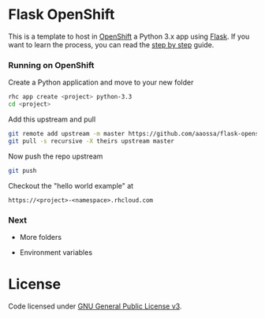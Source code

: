 # Flask OpenShift

This is a template to host in [OpenShift](https://openshift.redhat.com) a Python 3.x app using [Flask](http://flask.pocoo.org/). If you want to learn the process, you can read the [step by step](https://github.com/aaossa/flask-openshift/blob/master/Step-by-step.md) guide.

### Running on OpenShift

Create a Python application and move to your new folder

```bash
rhc app create <project> python-3.3
cd <project>
```

Add this upstream and pull

```bash
git remote add upstream -m master https://github.com/aaossa/flask-openshift.git
git pull -s recursive -X theirs upstream master
```

Now push the repo upstream

```bash
git push
```

Checkout the "hello world example" at

```
https://<project>-<namespace>.rhcloud.com
```

### Next

- More folders

- Environment variables

# License

Code licensed under [GNU General Public License v3](http://opensource.org/licenses/GPL-3.0).
